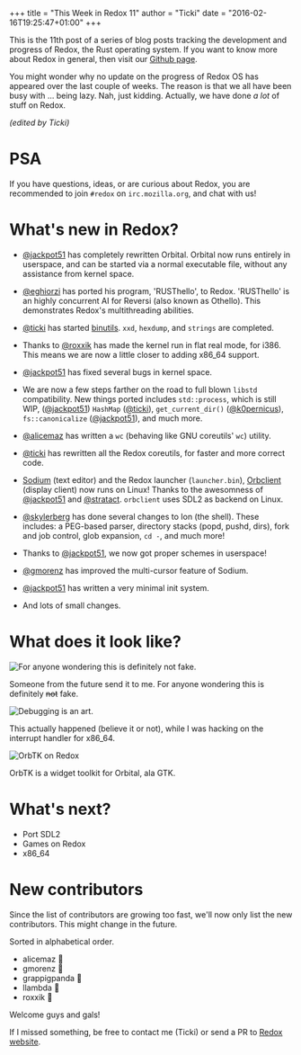 +++
title = "This Week in Redox 11"
author = "Ticki"
date = "2016-02-16T19:25:47+01:00"
+++

This is the 11th post of a series of blog posts tracking the development and progress of Redox, the Rust operating system. If you want to know more about Redox in general, then visit our [Github page](https://github.com/redox-os/redox).

You might wonder why no update on the progress of Redox OS has appeared over the last couple of weeks. The reason is that we all have been busy with ... being lazy. Nah, just kidding. Actually, we have done _a lot_ of stuff on Redox.

*(edited by Ticki)*

# PSA
If you have  questions, ideas, or are curious about Redox, you are recommended to join `#redox` on `irc.mozilla.org`, and chat with us!

# What's new in Redox?

- [@jackpot51](https://github.com/jackpot51) has completely rewritten Orbital. Orbital now runs entirely in userspace, and can be started via a normal executable file, without any assistance from kernel space.

- [@eghiorzi](https://github.com/EGhiorzi) has ported his program, 'RUSThello', to Redox. 'RUSThello' is an highly concurrent AI for Reversi (also known as Othello). This demonstrates Redox's multithreading abilities.

- [@ticki](https://github.com/ticki) has started [binutils](https://github.com/redox-os/binutils). `xxd`, `hexdump`, and `strings` are completed.

- Thanks to [@roxxik](https://github.com/roxxik) has made the kernel run in flat real mode, for i386. This means we are now a little closer to adding x86_64 support.

- [@jackpot51](https://github.com/jackpot51) has fixed several bugs in kernel space.

- We are now a few steps farther on the road to full blown `libstd` compatibility. New things ported includes `std::process`, which is still WIP, ([@jackpot51](https://github.com/jackpot51)) `HashMap` ([@ticki](https://github.com/ticki)), `get_current_dir()` ([@k0pernicus](https://github.com/k0pernicus)), `fs::canonicalize` ([@jackpot51](https://github.com/jackpot51)), and much more.

- [@alicemaz](https://github.com/alicemaz) has written a `wc` (behaving like GNU coreutils' `wc`) utility.

- [@ticki](https://github.com/ticki) has rewritten all the Redox coreutils, for faster and more correct code.

- [Sodium](https://github.com/redox-os/sodium) (text editor) and the Redox launcher (`launcher.bin`), [Orbclient](https://github.com/redox-os/orbclient) (display client) now runs on Linux! Thanks to the awesomness of [@jackpot51](https://github.com/jackpot51) and [@stratact](https://github.com/stratact). `orbclient` uses SDL2 as backend on Linux.

- [@skylerberg](https://github.com/skylerberg) has done several changes to Ion (the shell). These includes: a PEG-based parser, directory stacks (popd, pushd, dirs), fork and job control, glob expansion, `cd -`, and much more!

- Thanks to [@jackpot51](https://github.com/jackpot51), we now got proper schemes in userspace!

- [@gmorenz](https://github.com/gmorenz) has improved the multi-cursor feature of Sodium.

- [@jackpot51](https://github.com/jackpot51) has written a very minimal init system.

- And lots of small changes.


# What does it look like?

![For anyone wondering this is definitely ~~not~~ fake.](https://raw.githubusercontent.com/redox-os/redox/a898dc852020b0ab3c242e72434a1cffaca41a44/img/fun/tablet.jpg)

Someone from the future send it to me. For anyone wondering this is definitely ~~not~~ fake.

![Debugging is an art.](https://chat.redox-os.org/api/v1/files/get/bxx4kh6hui8oxrkks5tb8uupcr/moin5cozg3ngicr3ogtjkm5auc/bsfh85nppbd58d6cscrehemfmh/redox-on-acid.png?d={%22filename%22%3A%22bsfh85nppbd58d6cscrehemfmh%2Fredox-on-acid.png%22%2C%22time%22%3A%221455645597957%22}&h=%242a%2410%24Gz05tGmkg9bTc6LsECAHYe4UXPei.l8AzQj.Alne.DdAn4RHuEnA2&t=zoa4meoqjbbcdju9ghd7745phe)

This actually happened (believe it or not), while I was hacking on the interrupt handler for x86_64.

![OrbTK on Redox](https://chat.redox-os.org/api/v1/files/get/yse6yo5p17n83e735dgumsoese/6izutbttt3fhmqxrbihouu6i1c/bkr6ywkykin38nqtqxm8c38i3r/orbtk.png?d={%22filename%22%3A%22bkr6ywkykin38nqtqxm8c38i3r%2Forbtk.png%22%2C%22time%22%3A%221455654612603%22}&h=%242a%2410%24lsMQ.WYUABV07y2PzEH7Nu%2FNpTPjeuIEdQXRbw4TGcnkmDwIb4W5.&t=zoa4meoqjbbcdju9ghd7745phe)

OrbTK is a widget toolkit for Orbital, ala GTK.


# What's next?

- Port SDL2
- Games on Redox
- x86_64

# New contributors

Since the list of contributors are growing too fast, we'll now only list the new contributors. This might change in the future.

Sorted in alphabetical order.

- alicemaz 🎂
- gmorenz 🎂
- grappigpanda 🎂
- llambda 🎂
- roxxik 🎂

Welcome guys and gals!


If I missed something, be free to contact me (Ticki) or send a PR to [Redox website](https://github.com/redox-os/website).
